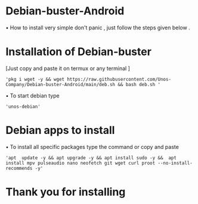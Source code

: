 # Debian-buster-Android

• How to install very simple don't panic , just follow the steps given below .

# Installation of Debian-buster
  [Just copy and paste it on termux or any terminal ]
       
    'pkg i wget -y && wget https://raw.githubusercontent.com/Unos-Company/Debian-buster-Android/main/deb.sh && bash deb.sh '

  • To start debian type 

    'unos-debian'

# Debian  apps to install 

 • To install all specific packages type the command or copy and paste 
    
    'apt  update -y && apt upgrade -y && apt install sudo -y &&  apt install mpv pulseaudio nano neofetch git wget curl proot --no-install-recommends -y'

# Thank you for installing 
